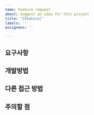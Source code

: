 ```yaml
---
name: Feature request
about: Suggest an idea for this project
title: "[Feature]"
labels: ''
assignees: ''

---
```


## 요구사항


## 개발방법


## 다른 접근 방법


## 주의할 점
